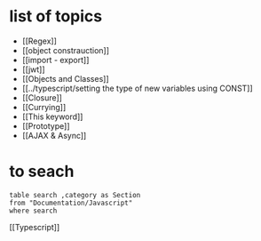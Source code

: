 # list of topics
- [[Regex]]
- [[object constrauction]]
- [[import - export]]  
- [[jwt]] 
- [[Objects and Classes]] 
- [[../typescript/setting the type of new variables using CONST]] 
- [[Closure]] 
- [[Currying]] 
- [[This keyword]] 
- [[Prototype]] 
- [[AJAX & Async]] 

# to seach
```dataview
table search ,category as Section
from "Documentation/Javascript"
where search
```
[[Typescript]] 